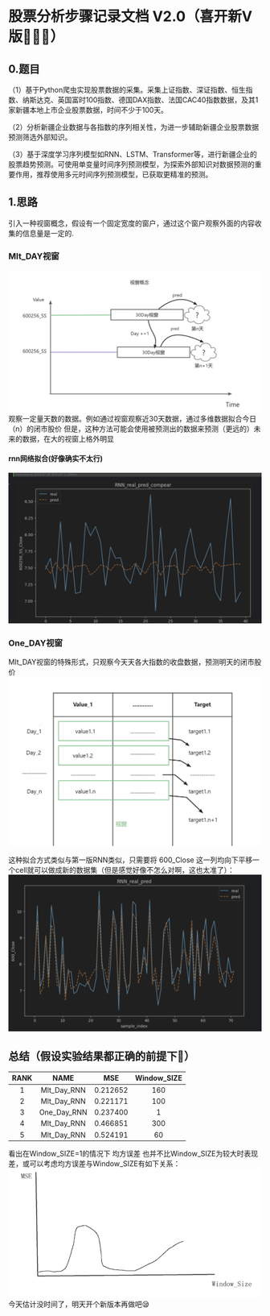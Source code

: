 # 股票分析步骤记录文档 V2.0（喜开新V版🥳🥳🥳）

## 0.题目
（1）基于Python爬虫实现股票数据的采集。采集上证指数、深证指数、恒生指数、纳斯达克、英国富时100指数、德国DAX指数、法国CAC40指数数据，及其1家新疆本地上市企业股票数据，时间不少于100天。

（2）分析新疆企业数据与各指数的序列相关性，为进一步辅助新疆企业股票数据预测筛选外部知识。

（3）基于深度学习序列模型如RNN、LSTM、Transformer等，进行新疆企业的股票趋势预测。可使用单变量时间序列预测模型，为探索外部知识对数据预测的重要作用，推荐使用多元时间序列预测模型，已获取更精准的预测。

## 1.思路

引入一种视窗概念，假设有一个固定宽度的窗户，通过这个窗户观察外面的内容收集的信息量是一定的.
### Mlt_DAY视窗
![image](./img/window.png)
观察一定量天数的数据。例如通过视窗观察近30天数据，通过多维数据拟合今日（n）的闭市股价
但是，这种方法可能会使用被预测出的数据来预测（更远的）未来的数据，在大的视窗上格外明显
#### rnn网络拟合(好像确实不太行)
![image](./img/new_rnn.png)

### One_DAY视窗
Mlt_DAY视窗的特殊形式，只观察今天天各大指数的收盘数据，预测明天的闭市股价
![image](./img/windo2.png)

这种拟合方式类似与第一版RNN类似，只需要将 600_Close 这一列均向下平移一个cell就可以做成新的数据集（但是感觉好像不怎么对啊，这也太准了）：
![image](./img/one_day_rnn.png)
## 总结（假设实验结果都正确的前提下🤔）
| RANK |    NAME     | MSE | Window_SIZE |
|:----:|:-----------:|:---:|:-----------:|
|  1   | Mlt_Day_RNN |  0.212652   |     160     |
|  2   | Mlt_Day_RNN | 0.221171   |     100     |
|  3   | One_Day_RNN |  0.237400   |      1      |
|  4   | Mlt_Day_RNN |  0.466851   |     300     |
|  5   | Mlt_Day_RNN |  0.524191  |     60      |

看出在Window_SIZE=1的情况下  均方误差 也并不比Window_SIZE为较大时表现差，或可以考虑均方误差与Window_SIZE有如下关系：
![image](./img/mse&WS.png)
今天估计没时间了，明天开个新版本再做吧😪
